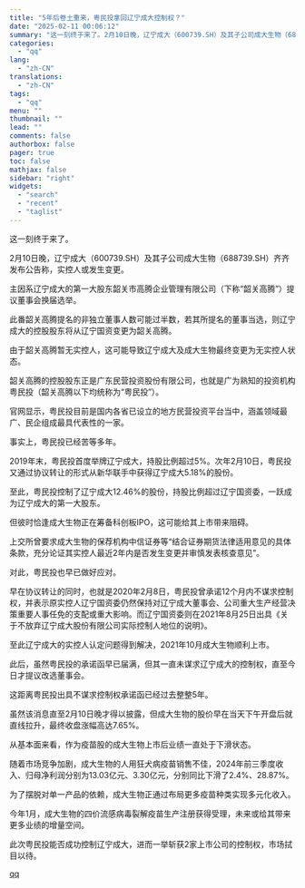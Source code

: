 ```yaml
---
title: "5年后卷土重来，粤民投拿回辽宁成大控制权？"
date: "2025-02-11 00:06:12"
summary: "这一刻终于来了。2月10日晚，辽宁成大（600739.SH）及其子公司成大生物（688739.SH）..."
categories:
  - "qq"
lang:
  - "zh-CN"
translations:
  - "zh-CN"
tags:
  - "qq"
menu: ""
thumbnail: ""
lead: ""
comments: false
authorbox: false
pager: true
toc: false
mathjax: false
sidebar: "right"
widgets:
  - "search"
  - "recent"
  - "taglist"
---
```


这一刻终于来了。

2月10日晚，辽宁成大（600739.SH）及其子公司成大生物（688739.SH）齐齐发布公告称，实控人或发生变更。

主因系辽宁成大的第一大股东韶关市高腾企业管理有限公司（下称“韶关高腾”）提议董事会换届选举。

此番韶关高腾提名的非独立董事人数可能过半数，若其所提名的董事当选，则辽宁成大的控股股东将从辽宁国资变更为韶关高腾。

由于韶关高腾暂无实控人，这可能导致辽宁成大及成大生物最终变更为无实控人状态。

韶关高腾的控股股东正是广东民营投资股份有限公司，也就是广为熟知的投资机构粤民投（韶关高腾以下均统称为“粤民投”）。

官网显示，粤民投目前是国内各省已设立的地方民营投资平台当中，涵盖领域最广、民企组成最具代表性的一家。

事实上，粤民投已经苦等多年。

2019年末，粤民投首度举牌辽宁成大，持股比例超过5%。次年2月10日，粤民投又通过协议转让的形式从新华联手中获得辽宁成大5.18%的股份。

至此，粤民投控制了辽宁成大12.46%的股份，持股比例超过辽宁国资委，一跃成为辽宁成大的第一大股东。

但彼时恰逢成大生物正在筹备科创板IPO，这可能给其上市带来阻碍。

上交所曾要求成大生物的保荐机构中信证券等“结合证券期货法律适用意见的具体条款，充分论证其实控人最近2年内是否发生变更并审慎发表核查意见”。

对此，粤民投也早已做好应对。

早在协议转让的同时，也就是2020年2月8日，粤民投曾承诺12个月内不谋求控制权，并表示原实控人辽宁国资委仍然保持对辽宁成大董事会、公司重大生产经营决策重要人事任免的支配或重大影响。而辽宁国资委则在2021年8月25日出具《关于不放弃辽宁成大股份有限公司实际控制人地位的说明》。

至此辽宁成大的实控人认定问题得到解决，2021年10月成大生物顺利上市。

此后，虽然粤民投的承诺函早已届满，但其一直未谋求辽宁成大的控制权，直至今日才提议改选董事会。

这距离粤民投出具不谋求控制权承诺函已经过去整整5年。

虽然该消息直至2月10日晚才得以披露，但成大生物的股价早在当天下午开盘后就直线拉升，最终收盘涨幅高达7.65%。

从基本面来看，作为疫苗股的成大生物上市后业绩一直处于下滑状态。

随着市场竞争加剧，成大生物的人用狂犬病疫苗销售不佳，2024年前三季度收入、归母净利润分别为13.03亿元、3.30亿元，分别同比下滑了2.4%、28.87%。

为了摆脱对单一产品的依赖，成大生物正通过布局更多疫苗种类实现多元化收入。

今年1月，成大生物的四价流感病毒裂解疫苗生产注册获得受理，未来或给其带来更多业绩的增量空间。

此次粤民投能否成功控制辽宁成大，进而一举斩获2家上市公司的控制权，市场拭目以待。

[qq](https://new.qq.com/rain/a/20250211A0048F00)
